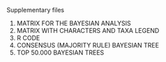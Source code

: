 Supplementary files
1.	MATRIX FOR THE BAYESIAN ANALYSIS
2.	MATRIX WITH CHARACTERS AND TAXA LEGEND
3.	R CODE
4.	CONSENSUS (MAJORITY RULE) BAYESIAN TREE
5.	TOP 50.000 BAYESIAN TREES
